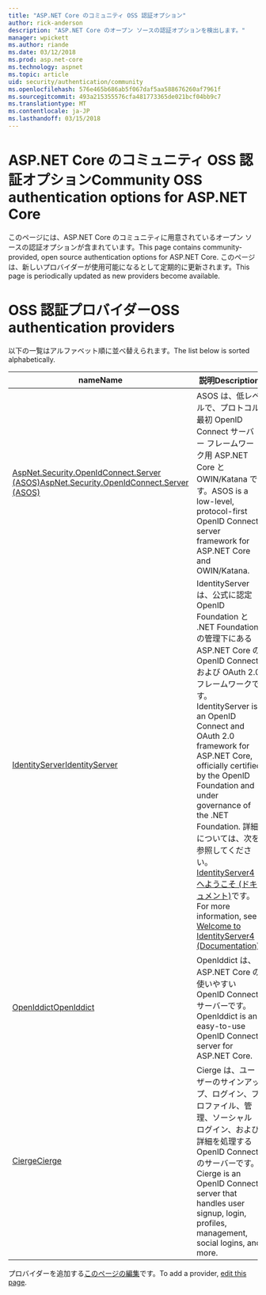 ```yaml
---
title: "ASP.NET Core のコミュニティ OSS 認証オプション"
author: rick-anderson
description: "ASP.NET Core のオープン ソースの認証オプションを検出します。"
manager: wpickett
ms.author: riande
ms.date: 03/12/2018
ms.prod: asp.net-core
ms.technology: aspnet
ms.topic: article
uid: security/authentication/community
ms.openlocfilehash: 576e465b686ab5f067daf5aa588676260af7961f
ms.sourcegitcommit: 493a215355576cfa481773365de021bcf04bb9c7
ms.translationtype: MT
ms.contentlocale: ja-JP
ms.lasthandoff: 03/15/2018
---
```

# <a name="community-oss-authentication-options-for-aspnet-core"></a><span data-ttu-id="5cc4f-103">ASP.NET Core のコミュニティ OSS 認証オプション</span><span class="sxs-lookup"><span data-stu-id="5cc4f-103">Community OSS authentication options for ASP.NET Core</span></span>

<span data-ttu-id="5cc4f-104">このページには、ASP.NET Core のコミュニティに用意されているオープン ソースの認証オプションが含まれています。</span><span class="sxs-lookup"><span data-stu-id="5cc4f-104">This page contains community-provided, open source authentication options for ASP.NET Core.</span></span> <span data-ttu-id="5cc4f-105">このページは、新しいプロバイダーが使用可能になるとして定期的に更新されます。</span><span class="sxs-lookup"><span data-stu-id="5cc4f-105">This page is periodically updated as new providers become available.</span></span>

# <a name="oss-authentication-providers"></a><span data-ttu-id="5cc4f-106">OSS 認証プロバイダー</span><span class="sxs-lookup"><span data-stu-id="5cc4f-106">OSS authentication providers</span></span>

<span data-ttu-id="5cc4f-107">以下の一覧はアルファベット順に並べ替えられます。</span><span class="sxs-lookup"><span data-stu-id="5cc4f-107">The list below is sorted alphabetically.</span></span>

| <span data-ttu-id="5cc4f-108">name</span><span class="sxs-lookup"><span data-stu-id="5cc4f-108">Name</span></span> | <span data-ttu-id="5cc4f-109">説明</span><span class="sxs-lookup"><span data-stu-id="5cc4f-109">Description</span></span> |
| ---- | ----------- |
| [<span data-ttu-id="5cc4f-110">AspNet.Security.OpenIdConnect.Server (ASOS)</span><span class="sxs-lookup"><span data-stu-id="5cc4f-110">AspNet.Security.OpenIdConnect.Server (ASOS)</span></span>](https://github.com/aspnet-contrib/AspNet.Security.OpenIdConnect.Server) | <span data-ttu-id="5cc4f-111">ASOS は、低レベルで、プロトコル最初 OpenID Connect サーバー フレームワーク用 ASP.NET Core と OWIN/Katana です。</span><span class="sxs-lookup"><span data-stu-id="5cc4f-111">ASOS is a low-level, protocol-first OpenID Connect server framework for ASP.NET Core and OWIN/Katana.</span></span> |
| [<span data-ttu-id="5cc4f-112">IdentityServer</span><span class="sxs-lookup"><span data-stu-id="5cc4f-112">IdentityServer</span></span>](https://identityserver.io/) | <span data-ttu-id="5cc4f-113">IdentityServer は、公式に認定 OpenID Foundation と .NET Foundation の管理下にある ASP.NET Core の OpenID Connect および OAuth 2.0 フレームワークです。</span><span class="sxs-lookup"><span data-stu-id="5cc4f-113">IdentityServer is an OpenID Connect and OAuth 2.0 framework for ASP.NET Core, officially certified by the OpenID Foundation and under governance of the .NET Foundation.</span></span> <span data-ttu-id="5cc4f-114">詳細については、次を参照してください。 [IdentityServer4 へようこそ (ドキュメント)](https://identityserver4.readthedocs.io/en/release/)です。</span><span class="sxs-lookup"><span data-stu-id="5cc4f-114">For more information, see [Welcome to IdentityServer4 (Documentation)](https://identityserver4.readthedocs.io/en/release/).</span></span> |
| [<span data-ttu-id="5cc4f-115">OpenIddict</span><span class="sxs-lookup"><span data-stu-id="5cc4f-115">OpenIddict</span></span>](https://github.com/openiddict/openiddict-core) | <span data-ttu-id="5cc4f-116">OpenIddict は、ASP.NET Core の使いやすい OpenID Connect サーバーです。</span><span class="sxs-lookup"><span data-stu-id="5cc4f-116">OpenIddict is an easy-to-use OpenID Connect server for ASP.NET Core.</span></span> |
| [<span data-ttu-id="5cc4f-117">Cierge</span><span class="sxs-lookup"><span data-stu-id="5cc4f-117">Cierge</span></span>](https://github.com/pwdless/Cierge) | <span data-ttu-id="5cc4f-118">Cierge は、ユーザーのサインアップ、ログイン、プロファイル、管理、ソーシャル ログイン、および詳細を処理する OpenID Connect のサーバーです。</span><span class="sxs-lookup"><span data-stu-id="5cc4f-118">Cierge is an OpenID Connect server that handles user signup, login, profiles, management, social logins, and more.</span></span> |

<span data-ttu-id="5cc4f-119">プロバイダーを追加する[このページの編集](https://github.com/login?return_to=https%3A%2F%2Fgithub.com%2Faspnet%2FDocs%2Fedit%2Fmaster%2Faspnetcore%2Fsecurity%2Fauthentication%2Fcommunity.md)です。</span><span class="sxs-lookup"><span data-stu-id="5cc4f-119">To add a provider, [edit this page](https://github.com/login?return_to=https%3A%2F%2Fgithub.com%2Faspnet%2FDocs%2Fedit%2Fmaster%2Faspnetcore%2Fsecurity%2Fauthentication%2Fcommunity.md).</span></span>
